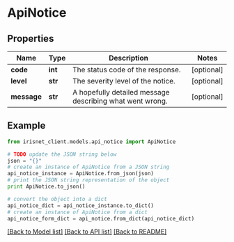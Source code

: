 # ApiNotice


## Properties
Name | Type | Description | Notes
------------ | ------------- | ------------- | -------------
**code** | **int** | The status code of the response. | [optional] 
**level** | **str** | The severity level of the notice. | [optional] 
**message** | **str** | A hopefully detailed message describing what went wrong. | [optional] 

## Example

```python
from irisnet_client.models.api_notice import ApiNotice

# TODO update the JSON string below
json = "{}"
# create an instance of ApiNotice from a JSON string
api_notice_instance = ApiNotice.from_json(json)
# print the JSON string representation of the object
print ApiNotice.to_json()

# convert the object into a dict
api_notice_dict = api_notice_instance.to_dict()
# create an instance of ApiNotice from a dict
api_notice_form_dict = api_notice.from_dict(api_notice_dict)
```
[[Back to Model list]](../README.md#documentation-for-models) [[Back to API list]](../README.md#documentation-for-api-endpoints) [[Back to README]](../README.md)


